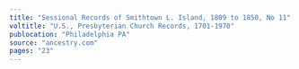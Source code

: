 ```yaml
---
title: "Sessional Records of Smithtown L. Island, 1809 to 1850, No 11"
voltitle: "U.S., Presbyterian Church Records, 1701-1970"
publocation: "Philadelphia PA"
source: "ancestry.com"
pages: "23"
---
```

